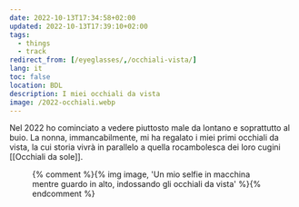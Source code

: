 ```yaml
---
date: 2022-10-13T17:34:58+02:00
updated: 2022-10-13T17:39:10+02:00
tags:
  - things
  - track
redirect_from: [/eyeglasses/,/occhiali-vista/]
lang: it
toc: false
location: BDL
description: I miei occhiali da vista
image: /2022-occhiali.webp
---
```


Nel 2022 ho cominciato a vedere piuttosto male da lontano e soprattutto al buio. La nonna, immancabilmente, mi ha regalato i miei primi occhiali da vista, la cui storia vivrà in parallelo a quella rocambolesca dei loro cugini [[Occhiali da sole]].

<figure>
	{% comment %}{% img image, 'Un mio selfie in macchina mentre guardo in alto, indossando gli occhiali da vista' %}{% endcomment %}
</figure>
